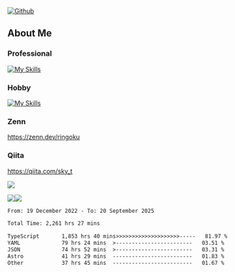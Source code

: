 [![Github](https://img.shields.io/github/followers/skyt-a?label=Follow&style=social)](https://github.com/skyt-a)

## About Me
### Professional
[![My Skills](https://skillicons.dev/icons?i=react,ts,js,nodejs,java,graphql,firebase,githubactions&theme=light)](https://skillicons.dev)
### Hobby
[![My Skills](https://skillicons.dev/icons?i=unity,rust,py&theme=light)](https://skillicons.dev)

### Zenn
https://zenn.dev/ringoku
### Qiita
https://qiita.com/sky_t


![](https://github-profile-summary-cards.vercel.app/api/cards/profile-details?username=skyt-a&theme=default)

![](https://github-profile-summary-cards.vercel.app/api/cards/repos-per-language?username=skyt-a&theme=default)![](https://github-profile-summary-cards.vercel.app/api/cards/stats?username=RinGoku&theme=default)

<!--START_SECTION:waka-->

```txt
From: 19 December 2022 - To: 20 September 2025

Total Time: 2,261 hrs 27 mins

TypeScript       1,853 hrs 40 mins>>>>>>>>>>>>>>>>>>>>-----   81.97 %
YAML             79 hrs 24 mins  >------------------------   03.51 %
JSON             74 hrs 52 mins  >------------------------   03.31 %
Astro            41 hrs 29 mins  -------------------------   01.83 %
Other            37 hrs 45 mins  -------------------------   01.67 %
```

<!--END_SECTION:waka-->

